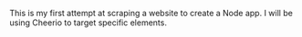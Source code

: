 This is my first attempt at scraping a website to create a Node app. I will be using Cheerio to target specific elements.
